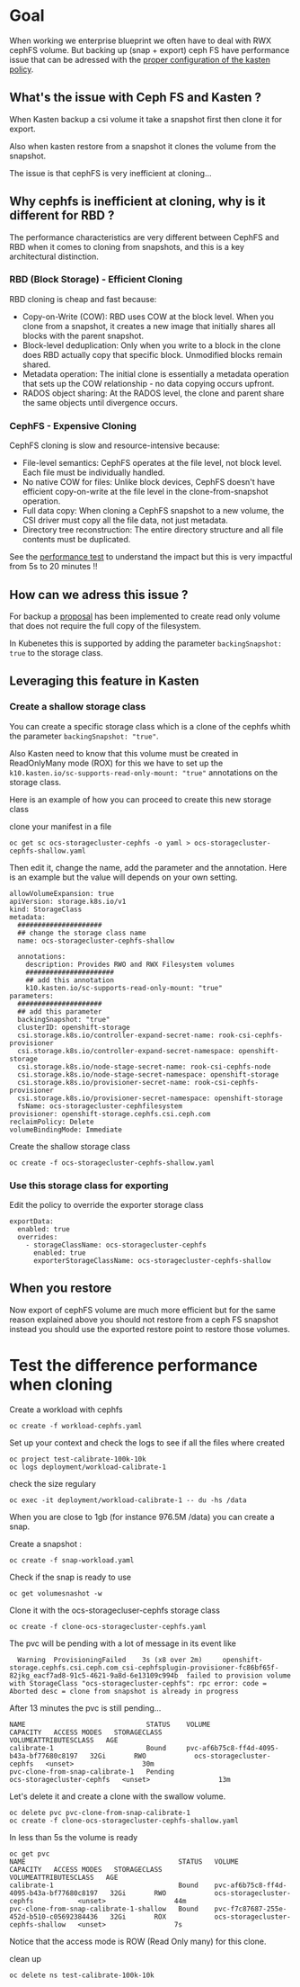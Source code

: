# Goal 

When working we enterprise blueprint we often have to deal with RWX cephFS volume. 
But backing up (snap + export) ceph FS have performance issue that can be adressed with the [proper configuration of the kasten policy](https://docs.kasten.io/latest/install/storage/#ceph_fs_shallow_volumes).

## What's the issue with Ceph FS and Kasten ?

When Kasten backup a csi volume it take a snapshot first then clone it for export.

Also when kasten restore from a snapshot it clones the volume from the snapshot. 

The issue is that cephFS is very inefficient at cloning... 

## Why cephfs is inefficient at cloning, why is it different for RBD ?

The performance characteristics are very different between CephFS and RBD when it comes to cloning from snapshots, and this is a key architectural distinction.

### RBD (Block Storage) - Efficient Cloning

RBD cloning is cheap and fast because:

- Copy-on-Write (COW): RBD uses COW at the block level. When you clone from a snapshot, it creates a new image that initially shares all blocks with the parent snapshot.
- Block-level deduplication: Only when you write to a block in the clone does RBD actually copy that specific block. Unmodified blocks remain shared.
- Metadata operation: The initial clone is essentially a metadata operation that sets up the COW relationship - no data copying occurs upfront.
- RADOS object sharing: At the RADOS level, the clone and parent share the same objects until divergence occurs.

### CephFS - Expensive Cloning

CephFS cloning is slow and resource-intensive because:

- File-level semantics: CephFS operates at the file level, not block level. Each file must be individually handled.
- No native COW for files: Unlike block devices, CephFS doesn't have efficient copy-on-write at the file level in the clone-from-snapshot operation.
- Full data copy: When cloning a CephFS snapshot to a new volume, the CSI driver must copy all the file data, not just metadata.
- Directory tree reconstruction: The entire directory structure and all file contents must be duplicated.

See the [performance test](#test-the-difference-performance-when-cloning) to understand the impact but this is very impactful from 5s to 20 minutes !!

## How can we adress this issue ? 

For backup a [proposal](https://github.com/ceph/ceph-csi/blob/devel/docs/design/proposals/cephfs-snapshot-shallow-ro-vol.md) has been implemented to create read only volume that does not require the full copy of the filesystem.

In Kubenetes this is supported by adding the parameter `backingSnapshot: true` to the storage class.

## Leveraging this feature in Kasten 

### Create a shallow storage class 

You can create a specific storage class which is a clone of the cephfs whith the parameter `backingSnapshot: "true"`.

Also Kasten need to know that this volume must be created in ReadOnlyMany mode (ROX) for this we have to set up the `k10.kasten.io/sc-supports-read-only-mount: "true"` annotations on the storage class.

Here is an example of how you can proceed to create this new storage class 

clone your manifest in a file 
```
oc get sc ocs-storagecluster-cephfs -o yaml > ocs-storagecluster-cephfs-shallow.yaml
```

Then edit it, change the name, add the parameter and the annotation. Here is an example but the value will depends on your own setting.
```
allowVolumeExpansion: true
apiVersion: storage.k8s.io/v1
kind: StorageClass
metadata:
  #####################
  ## change the storage class name
  name: ocs-storagecluster-cephfs-shallow  
  
  annotations:
    description: Provides RWO and RWX Filesystem volumes    
    ######################
    ## add this annotation
    k10.kasten.io/sc-supports-read-only-mount: "true"
parameters:
  #####################
  ## add this parameter 
  backingSnapshot: "true"
  clusterID: openshift-storage
  csi.storage.k8s.io/controller-expand-secret-name: rook-csi-cephfs-provisioner
  csi.storage.k8s.io/controller-expand-secret-namespace: openshift-storage
  csi.storage.k8s.io/node-stage-secret-name: rook-csi-cephfs-node
  csi.storage.k8s.io/node-stage-secret-namespace: openshift-storage
  csi.storage.k8s.io/provisioner-secret-name: rook-csi-cephfs-provisioner
  csi.storage.k8s.io/provisioner-secret-namespace: openshift-storage
  fsName: ocs-storagecluster-cephfilesystem
provisioner: openshift-storage.cephfs.csi.ceph.com
reclaimPolicy: Delete
volumeBindingMode: Immediate
```

Create the shallow storage class 
```
oc create -f ocs-storagecluster-cephfs-shallow.yaml
```

### Use this storage class for exporting 

Edit the policy to override the exporter storage class 
```
exportData:
  enabled: true
  overrides:
    - storageClassName: ocs-storagecluster-cephfs
      enabled: true
      exporterStorageClassName: ocs-storagecluster-cephfs-shallow
```

## When you restore 

Now export of cephFS volume are much more efficient but for the same reason explained above you should not restore from a ceph FS snapshot instead you should use the exported restore point to restore those volumes.


# Test the difference performance when cloning 

Create a workload with cephfs 

```
oc create -f workload-cephfs.yaml 
```

Set up your context and check the logs to see if all the files where created 
```
oc project test-calibrate-100k-10k
oc logs deployment/workload-calibrate-1 
```

check the size regulary
```
oc exec -it deployment/workload-calibrate-1 -- du -hs /data
```

When you are close to 1gb (for instance 976.5M  /data) you can create a snap.

Create a snapshot : 
```
oc create -f snap-workload.yaml 
```

Check if the snap is ready to use
```
oc get volumesnashot -w
```

Clone it with the ocs-storagecluser-cephfs storage class 
```
oc create -f clone-ocs-storagecluster-cephfs.yaml
```

The pvc will be pending with a lot of message in its event like 
```
  Warning  ProvisioningFailed    3s (x8 over 2m)     openshift-storage.cephfs.csi.ceph.com_csi-cephfsplugin-provisioner-fc86bf65f-82jkg_eacf7ad8-91c5-4621-9a8d-6e13109c994b  failed to provision volume with StorageClass "ocs-storagecluster-cephfs": rpc error: code = Aborted desc = clone from snapshot is already in progress
```

After 13 minutes the pvc is still pending... 
```
NAME                              STATUS    VOLUME                                     CAPACITY   ACCESS MODES   STORAGECLASS                VOLUMEATTRIBUTESCLASS   AGE
calibrate-1                       Bound     pvc-af6b75c8-ff4d-4095-b43a-bf77680c8197   32Gi       RWO            ocs-storagecluster-cephfs   <unset>                 30m
pvc-clone-from-snap-calibrate-1   Pending                                                                        ocs-storagecluster-cephfs   <unset>                 13m
```

Let's delete it and create a clone with the swallow volume.
```
oc delete pvc pvc-clone-from-snap-calibrate-1
oc create -f clone-ocs-storagecluster-cephfs-shallow.yaml
```

In less than 5s the volume is ready 
```
oc get pvc
NAME                                      STATUS   VOLUME                                     CAPACITY   ACCESS MODES   STORAGECLASS                        VOLUMEATTRIBUTESCLASS   AGE
calibrate-1                               Bound    pvc-af6b75c8-ff4d-4095-b43a-bf77680c8197   32Gi       RWO            ocs-storagecluster-cephfs           <unset>                 44m
pvc-clone-from-snap-calibrate-1-shallow   Bound    pvc-f7c87687-255e-452d-b510-c05692384436   32Gi       ROX            ocs-storagecluster-cephfs-shallow   <unset>                 7s
```

Notice that the access mode is ROW (Read Only many) for this clone.

clean up 
```
oc delete ns test-calibrate-100k-10k
```




